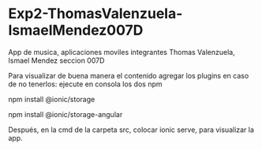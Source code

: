 # Exp2-ThomasValenzuela-IsmaelMendez007D
App de musica, aplicaciones moviles integrantes Thomas Valenzuela, Ismael Mendez seccion 007D



Para visualizar de buena manera el contenido agregar los plugins en caso de no tenerlos: ejecute en consola
los dos npm

npm install @ionic/storage

npm install @ionic/storage-angular

Después, en la cmd de la carpeta src, colocar ionic serve, para visualizar la app.




